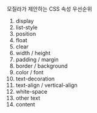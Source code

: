 모질라가 제안하는 CSS 속성 우선순위

1. display
2. list-style
3. position
4. float
5. clear
6. width / height
7. padding / margin
8. border / background
9. color / font
10. text-decoration
11. text-align / vertical-align
12. white-space
13. other text
14. content
